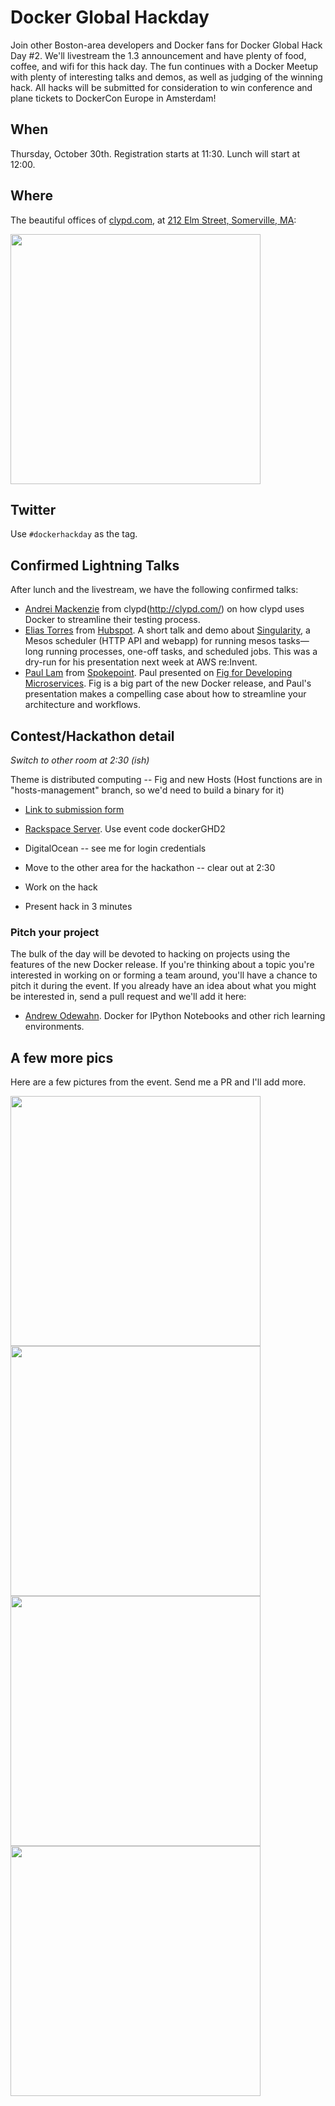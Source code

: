 # Docker Global Hackday

Join other Boston-area developers and Docker fans for Docker Global Hack Day #2. We'll livestream the 1.3 announcement  and have plenty of food, coffee, and wifi for this hack day. The fun continues with a Docker Meetup with plenty of interesting talks and demos, as well as judging of the winning hack. All hacks will be submitted for consideration to win conference and plane tickets to DockerCon Europe in Amsterdam!

## When

Thursday, October 30th.  Registration starts at 11:30.  Lunch will start at 12:00.

## Where

The beautiful offices of [clypd.com](http://clypd.com/), at [212 Elm Street, Somerville, MA](https://goo.gl/maps/7xuMS):

<img width="400" src="/images/clypd.jpg"/>

## Twitter

Use `#dockerhackday` as the tag.

## Confirmed Lightning Talks

After lunch and the livestream, we have the following confirmed talks:

* [Andrei Mackenzie](https://www.linkedin.com/in/andreimackenzie) from clypd(http://clypd.com/) on how clypd uses Docker to streamline their testing process.
* [Elias Torres](http://www.eliastorres.com/) from [Hubspot](http://www.hubspot.com/).  A short talk and demo about [Singularity](https://github.com/HubSpot/Singularity), a Mesos scheduler (HTTP API and webapp) for running mesos tasks—long running processes, one-off tasks, and scheduled jobs.  This was a dry-run for his presentation next week at AWS re:Invent.
* [Paul Lam](https://twitter.com/quantisan) from [Spokepoint](http://www.spokepoint.com/).  Paul presented on [Fig for Developing Microservices](http://www.slideshare.net/quantisan/2014-docker-boston-fig-for-developing-microservices). Fig is a big part of the new Docker release, and Paul's presentation makes a compelling case about how to streamline your architecture and workflows.


## Contest/Hackathon detail

*Switch to other room at 2:30 (ish)*

Theme is distributed computing -- Fig and new Hosts (Host functions are in "hosts-management" branch, so we'd need to build a binary for it)

* [Link to submission form](https://docs.google.com/a/oreilly.com/forms/d/1eT76LrZYpo8SCNP4hFyZcSJ-kd7_NSSbTYyrSMpLwIA/viewform)
* [Rackspace Server](http://iwantaserver.io/).  Use event code dockerGHD2
* DigitalOcean -- see me for login credentials


* Move to the other area for the hackathon -- clear out at 2:30
* Work on the hack
* Present hack in 3 minutes


### Pitch your project

The bulk of the day will be devoted to hacking on projects using the features of the new Docker release.  If you're thinking about a topic you're interested in working on or forming a team around, you'll have a chance to pitch it during the event.  If you already have an idea about what you might be interested in, send a pull request and we'll add it here:

* [Andrew Odewahn](https://github.com/odewahn).  Docker for IPython Notebooks and other rich learning environments.

## A few more pics

Here are a few pictures from the event.  Send me a PR and I'll add more.

<img width="400" src="pics/paul-lam.png"/>

<img width="400" src="/images/elias-torres.png"/>

<img width="400" src="/images/swag.png"/>

<img width="400" src="/images/meeting.png"/>


